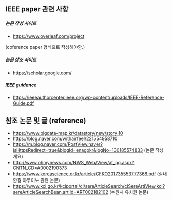 ## IEEE paper 관련 사항 

##### 논문 작성 사이트 
- https://www.overleaf.com/project

(coference paper 형식으로 작성해야함.)

##### 논문 참조 사이트 
- https://scholar.google.com/


##### IEEE guidance 
- https://ieeeauthorcenter.ieee.org/wp-content/uploads/IEEE-Reference-Guide.pdf
 
 ## 참조 논문 및 글 (reference)
 - https://www.bigdata-map.kr/datastory/new/story_10
- https://blog.naver.com/withairfeel/221554958710
- https://m.blog.naver.com/PostView.naver?isHttpsRedirect=true&blogId=enagokr&logNo=130185574833 (논문 작성 개요) 
- http://www.ohmynews.com/NWS_Web/View/at_pg.aspx?CNTN_CD=A0002190373
- https://www.koreascience.or.kr/article/CFKO201735553777368.pdf (실내 환경 아두이노 관련 논문) 
- https://www.kci.go.kr/kciportal/ci/sereArticleSearch/ciSereArtiView.kci?sereArticleSearchBean.artiId=ART002182102 (수원시 유치원 논문) 
